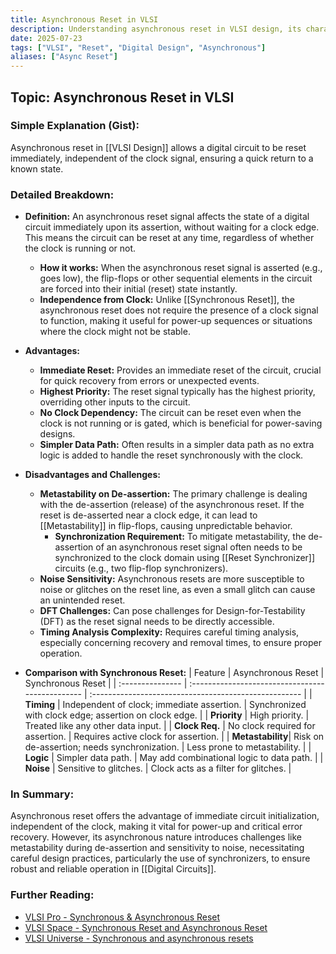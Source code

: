 ```yaml
---
title: Asynchronous Reset in VLSI
description: Understanding asynchronous reset in VLSI design, its characteristics, advantages, and disadvantages compared to synchronous reset.
date: 2025-07-23
tags: ["VLSI", "Reset", "Digital Design", "Asynchronous"]
aliases: ["Async Reset"]
---
```


## Topic: Asynchronous Reset in VLSI

### Simple Explanation (Gist):
Asynchronous reset in [[VLSI Design]] allows a digital circuit to be reset immediately, independent of the clock signal, ensuring a quick return to a known state.

### Detailed Breakdown:

*   **Definition:** An asynchronous reset signal affects the state of a digital circuit immediately upon its assertion, without waiting for a clock edge. This means the circuit can be reset at any time, regardless of whether the clock is running or not.
    *   **How it works:** When the asynchronous reset signal is asserted (e.g., goes low), the flip-flops or other sequential elements in the circuit are forced into their initial (reset) state instantly.
    *   **Independence from Clock:** Unlike [[Synchronous Reset]], the asynchronous reset does not require the presence of a clock signal to function, making it useful for power-up sequences or situations where the clock might not be stable.

*   **Advantages:**
    *   **Immediate Reset:** Provides an immediate reset of the circuit, crucial for quick recovery from errors or unexpected events.
    *   **Highest Priority:** The reset signal typically has the highest priority, overriding other inputs to the circuit.
    *   **No Clock Dependency:** The circuit can be reset even when the clock is not running or is gated, which is beneficial for power-saving designs.
    *   **Simpler Data Path:** Often results in a simpler data path as no extra logic is added to handle the reset synchronously with the clock.

*   **Disadvantages and Challenges:**
    *   **Metastability on De-assertion:** The primary challenge is dealing with the de-assertion (release) of the asynchronous reset. If the reset is de-asserted near a clock edge, it can lead to [[Metastability]] in flip-flops, causing unpredictable behavior.
        *   **Synchronization Requirement:** To mitigate metastability, the de-assertion of an asynchronous reset signal often needs to be synchronized to the clock domain using [[Reset Synchronizer]] circuits (e.g., two flip-flop synchronizers).
    *   **Noise Sensitivity:** Asynchronous resets are more susceptible to noise or glitches on the reset line, as even a small glitch can cause an unintended reset.
    *   **DFT Challenges:** Can pose challenges for Design-for-Testability (DFT) as the reset signal needs to be directly accessible.
    *   **Timing Analysis Complexity:** Requires careful timing analysis, especially concerning recovery and removal times, to ensure proper operation.

*   **Comparison with Synchronous Reset:**
    | Feature          | Asynchronous Reset                               | Synchronous Reset                                     |
    | :--------------- | :----------------------------------------------- | :---------------------------------------------------- |
    | **Timing**       | Independent of clock; immediate assertion.       | Synchronized with clock edge; assertion on clock edge. |
    | **Priority**     | High priority.                                   | Treated like any other data input.                    |
    | **Clock Req.**   | No clock required for assertion.                 | Requires active clock for assertion.                  |
    | **Metastability**| Risk on de-assertion; needs synchronization.     | Less prone to metastability.                          |
    | **Logic**        | Simpler data path.                               | May add combinational logic to data path.             |
    | **Noise**        | Sensitive to glitches.                           | Clock acts as a filter for glitches.                  |

### In Summary:
Asynchronous reset offers the advantage of immediate circuit initialization, independent of the clock, making it vital for power-up and critical error recovery. However, its asynchronous nature introduces challenges like metastability during de-assertion and sensitivity to noise, necessitating careful design practices, particularly the use of synchronizers, to ensure robust and reliable operation in [[Digital Circuits]].

### Further Reading:
*   [VLSI Pro - Synchronous & Asynchronous Reset](https://www.vlsi-pro.com/synchronous-asynchronous-reset/)
*   [VLSI Space - Synchronous Reset and Asynchronous Reset](https://www.vlsispace.com/2021/01/synchronous-reset-and-asynchronous-reset.html)
*   [VLSI Universe - Synchronous and asynchronous resets](https://www.vlsiuniverse.com/2017/07/synchronous-and-asynchronous-resets.html)